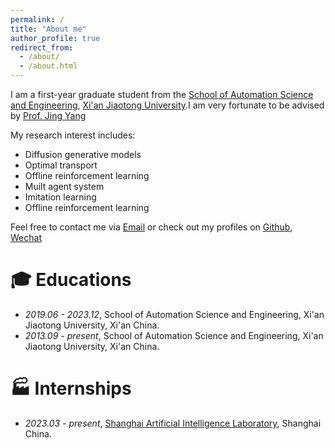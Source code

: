 ```yaml
---
permalink: /
title: "About me"
author_profile: true
redirect_from: 
  - /about/
  - /about.html
---
```

I am a first-year graduate student from the [School of Automation Science and Engineering](http://automation.xjtu.edu.cn), [Xi'an Jiaotong University](http://www.xjtu.edu.cn).I am very fortunate to be advised by [Prof. Jing Yang](https://gr.xjtu.edu.cn/web/yangjing)

My research interest includes: 
- Diffusion generative models
- Optimal transport
- Offline reinforcement learning
- Muilt agent system
- Imitation learning
- Offline reinforcement learning

Feel free to contact me via [Email](mailto:rongkunxue@outlook.com) or check out my profiles on [Github](https://github.com/rongkunxue), [Wechat](../images/wechat.JPG)

# 🎓 Educations 
- *2019.06 - 2023.12*, School of Automation Science and Engineering, Xi'an Jiaotong University, Xi'an China. 
- *2013.09 - present*, School of Automation Science and Engineering, Xi'an Jiaotong University, Xi'an China. 

# 🏭 Internships
- *2023.03 - present*, [Shanghai Artificial Intelligence Laboratory](https://www.shlab.org.cn), Shanghai China.
